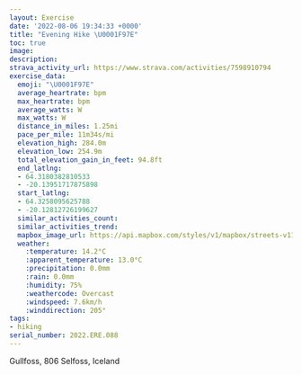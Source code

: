 ```yaml
---
layout: Exercise
date: '2022-08-06 19:34:33 +0000'
title: "Evening Hike \U0001F97E"
toc: true
image:
description:
strava_activity_url: https://www.strava.com/activities/7598910794
exercise_data:
  emoji: "\U0001F97E"
  average_heartrate: bpm
  max_heartrate: bpm
  average_watts: W
  max_watts: W
  distance_in_miles: 1.25mi
  pace_per_mile: 11m34s/mi
  elevation_high: 284.0m
  elevation_low: 254.9m
  total_elevation_gain_in_feet: 94.8ft
  end_latlng:
  - 64.3180382810533
  - -20.13951717875898
  start_latlng:
  - 64.3258095625788
  - -20.12812726199627
  similar_activities_count:
  similar_activities_trend:
  mapbox_image_url: https://api.mapbox.com/styles/v1/mapbox/streets-v11/static/path-5+787af2-1.0(isrgKxgzyBCmCBeBBKD_ADK%3Fe%40HgA%40o%40Fi%40AD%3FEJYF_%40GqAF%5DBGBD%3FGCc%40YaAKKI%40EAEDC%3FDNEG%3FGVT%5Ct%40Hf%40AREP%3F%5EDd%40%5DbCGjAK~%40A~%40IjAAfABbCDz%40Av%40Hn%40%3FABB%40EDe%40%40A%40B%3FGHRA%3FDC%3FJA%3FAFEDFCGT%40DBEAG%40PE%5D%40C%40%3F%40F%3FICCABDE%3FENKEHGl%40%40FFBCK%40PAADD%3FDB%3FAD%40C%40BAC%3F%40CAB%40ABD%40ACADC%40%40N%40KHHG%3FEYJNL%40BGCb%40CEE%3FFIGC%40C%40DEEBUAICB%3FIKE%40KDECGFAKEDUCL%40%5B%40fAJO%40KKCEICNCKF%3FEQEG%40HCFAMA%40%40KCCEFIj%40IFKEA%40%3FJ%40C%3FD%3FGFT%40%40%3FGFLDELT%3FA%40HDB%40%60%40%3FGAB%40C%40DCH%3Fr%40I%60%40MdA%40E%3F%40%40%3F%40GCBDMCAABJACE%3F%40BGM%5CQHGPATOb%40%40j%40FZd%40hAHDLLP%5CVXNXfApAhBfCXNl%40p%40rApAl%40d%40jB%7C%40x%40TxATz%40B%5E%3F%5EE%5CDtAM%5CBz%40j%40%5E%60%40%5Cl%40fBrGjAfDxAbD%5En%40t%40bBh%40l%40Z%7C%40),pin-s-s+e5b22e(-20.12813,64.32581),pin-s-f+89ae00(-20.139519999999994,64.31803000000006)/auto/800x800?access_token=pk.eyJ1Ijoiam9zaGJlY2ttYW4iLCJhIjoiY205eWR2aDd1MWZ6djJrbXc4a3M0bWZleiJ9.XiG9OWkNcZk2QzjJbxLB4A
  weather:
    :temperature: 14.2°C
    :apparent_temperature: 13.0°C
    :precipitation: 0.0mm
    :rain: 0.0mm
    :humidity: 75%
    :weathercode: Overcast
    :windspeed: 7.6km/h
    :winddirection: 205°
tags:
- hiking
serial_number: 2022.ERE.088
---
```

Gullfoss, 806 Selfoss, Iceland
